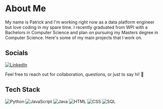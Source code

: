 # About Me

My name is Patrick and I'm working right now as a data platform engineer but love coding in my spare time. I recently graduated from WPI with a Bachelors in Computer Science and plan on pursuing my Masters degree in Computer Science. Here's some of my main projects that I work on.

## Socials

[![LinkedIn](https://img.shields.io/badge/LinkedIn-0077B5?style=for-the-badge&logo=LinkedIn&logoColor=white)](https://www.linkedin.com/in/patrick-mejia-6045151a1/)


Feel free to reach out for collaboration, questions, or just to say hi! 🚀

## Tech Stack

![Python](https://www.python.org/)
![JavaScript](https://developer.mozilla.org/en-US/docs/Web/JavaScript)
![Java](https://www.java.com/)
![HTML](https://developer.mozilla.org/en-US/docs/Web/HTML)
![CSS](https://developer.mozilla.org/en-US/docs/Web/CSS)
![SQL](https://www.w3schools.com/sql/)
